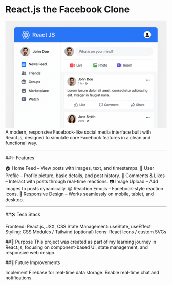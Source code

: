 <h1>React.js the Facebook Clone</h1>

![alt text](test.png)
A modern, responsive Facebook-like social media interface built with React.js, designed to simulate core Facebook features in a clean and functional way.

---

##✨ Features

🏠 Home Feed – View posts with images, text, and timestamps.
👤 User Profile – Profile picture, basic details, and post history.
💬 Comments & Likes – Interact with posts through real-time reactions.
📷 Image Upload – Add images to posts dynamically.
😍 Reaction Emojis – Facebook-style reaction icons.
📱 Responsive Design – Works seamlessly on mobile, tablet, and desktop.

---

##🛠 Tech Stack

Frontend: React.js, JSX, CSS
State Management: useState, useEffect
Styling: CSS Modules / Tailwind (optional)
Icons: React Icons / custom SVGs

##🎯 Purpose
This project was created as part of my learning journey in React.js, focusing on component-based UI, state management, and responsive web design.

##📌 Future Improvements

Implement Firebase for real-time data storage.
Enable real-time chat and notifications.

